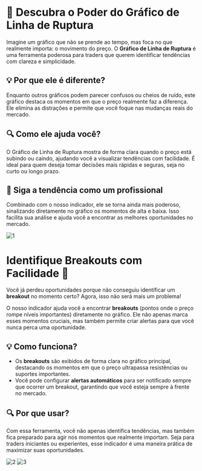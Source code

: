 # 🚀 Descubra o Poder do Gráfico de Linha de Ruptura

Imagine um gráfico que não se prende ao tempo, mas foca no que realmente importa: o movimento do preço. O **Gráfico de Linha de Ruptura** é uma ferramenta poderosa para traders que querem identificar tendências com clareza e simplicidade.

## 💡 Por que ele é diferente?

Enquanto outros gráficos podem parecer confusos ou cheios de ruído, este gráfico destaca os momentos em que o preço realmente faz a diferença. Ele elimina as distrações e permite que você foque nas mudanças reais do mercado.

## 🔍 Como ele ajuda você?

O Gráfico de Linha de Ruptura mostra de forma clara quando o preço está subindo ou caindo, ajudando você a visualizar tendências com facilidade. É ideal para quem deseja tomar decisões mais rápidas e seguras, seja no curto ou longo prazo.

## 🚦 Siga a tendência como um profissional

Combinado com o nosso indicador, ele se torna ainda mais poderoso, sinalizando diretamente no gráfico os momentos de alta e baixa. Isso facilita sua análise e ajuda você a encontrar as melhores oportunidades no mercado.

![1](https://github.com/user-attachments/assets/2b26d2e9-c0c6-4750-9e88-0c61c2326ddc)


# Identifique Breakouts com Facilidade 🚀

Você já perdeu oportunidades porque não conseguiu identificar um **breakout** no momento certo? Agora, isso não será mais um problema!

O nosso indicador ajuda você a encontrar **breakouts** (pontos onde o preço rompe níveis importantes) diretamente no gráfico. Ele não apenas marca esses momentos cruciais, mas também permite criar alertas para que você nunca perca uma oportunidade.

## 💡 Como funciona?

- Os **breakouts** são exibidos de forma clara no gráfico principal, destacando os momentos em que o preço ultrapassa resistências ou suportes importantes.
- Você pode configurar **alertas automáticos** para ser notificado sempre que ocorrer um breakout, garantindo que você esteja sempre à frente no mercado.

## 🔍 Por que usar?

Com essa ferramenta, você não apenas identifica tendências, mas também fica preparado para agir nos momentos que realmente importam. Seja para traders iniciantes ou experientes, esse indicador é uma maneira prática de maximizar suas oportunidades.


![2](https://github.com/user-attachments/assets/3a6b96f6-c6ca-48cf-a767-851d9640c225)
![3](https://github.com/user-attachments/assets/6e2f7cf1-57a9-4580-8b6c-c3b55a41cf1c)


